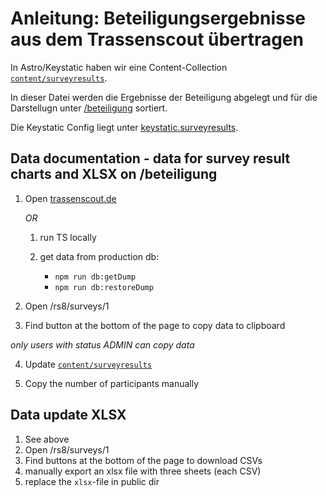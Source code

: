 # Anleitung: Beteiligungsergebnisse aus dem Trassenscout übertragen

In Astro/Keystatic haben wir eine Content-Collection [`content/surveyresults`](../src/content/surveyresults/index.json).

In dieser Datei werden die Ergebnisse der Beteiligung abgelegt und für die Darstellugn unter [/beteiligung](../src/pages/beteiligung.astro) sortiert.

Die Keystatic Config liegt unter [keystatic.surveyresults](../keystatic/keystatic.surveyresults.config.tsx).

## Data documentation - data for survey result charts and XLSX on /beteiligung

1. Open [trassenscout.de](https://trassenscout.de/rs8/surveys/1)

   _OR_

   1. run TS locally
   2. get data from production db:

      - `npm run db:getDump`
      - `npm run db:restoreDump`

<!-- todo migration -->

2. Open /rs8/surveys/1

3. Find button at the bottom of the page to copy data to clipboard

_only users with status ADMIN can copy data_

4. Update [`content/surveyresults`](../src/content/surveyresults/index.json)

5. Copy the number of participants manually

## Data update XLSX

1. See above
1. Open /rs8/surveys/1
1. Find buttons at the bottom of the page to download CSVs
1. manually export an xlsx file with three sheets (each CSV)
1. replace the `xlsx`-file in public dir
